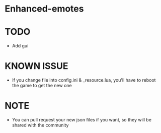 # Enhanced-emotes

# TODO

- Add gui

# KNOWN ISSUE

- If you change file into config.ini & _resource.lua, you'll have to reboot the game to get the new one

# NOTE

- You can pull request your new json files if you want, so they will be shared with the community
